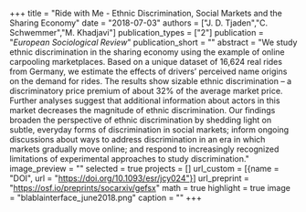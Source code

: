 +++
title = "Ride with Me - Ethnic Discrimination, Social Markets and the Sharing Economy"
date = "2018-07-03"
authors = ["J. D. Tjaden","C. Schwemmer","M. Khadjavi"]
publication_types = ["2"]
publication = "_European Sociological Review_"
publication_short = ""
abstract = "We study ethnic discrimination in the sharing economy using the example of online carpooling marketplaces. Based on a unique dataset of 16,624 real rides from Germany, we estimate the effects of drivers’ perceived name origins on the demand for rides. The results show sizable ethnic discrimination – a discriminatory price premium of about 32% of the average market price. Further analyses suggest that additional information about actors in this market decreases the magnitude of ethnic discrimination. Our findings broaden the perspective of ethnic discrimination by shedding light on subtle, everyday forms of discrimination in social markets; inform ongoing discussions about ways to address discrimination in an era in which markets gradually move online; and respond to increasingly recognized limitations of experimental approaches to study discrimination."
image_preview = ""
selected = true
projects = []
url_custom = [{name = "DOI", url = "https://doi.org/10.1093/esr/jcy024"}]
url_preprint = "https://osf.io/preprints/socarxiv/gefsx"
math = true
highlight = true
image = "blablainterface_june2018.png"
caption = ""
+++

